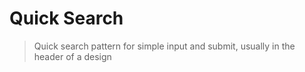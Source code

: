 # Quick Search

[Bower]: http://bower.io/
[Squiz Boilerplate]: https://gitlab.squiz.net/boilerplate/squiz-boilerplate

> Quick search pattern for simple input and submit, usually in the header of a design
